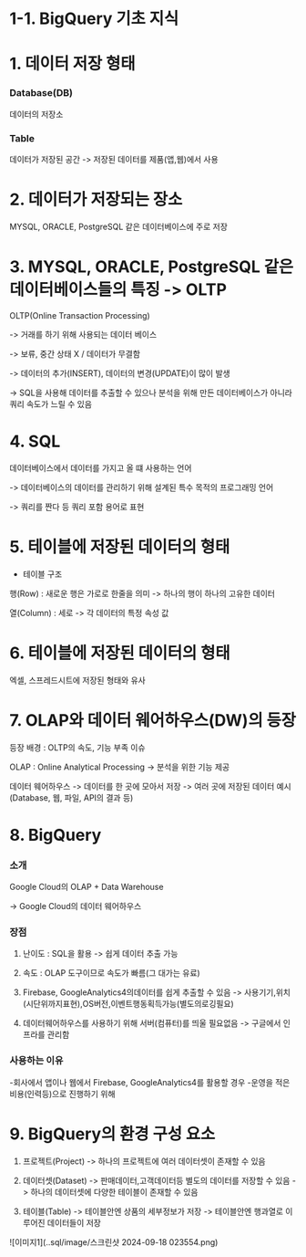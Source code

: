# 1-1. BigQuery 기초 지식 
# 1. 데이터 저장 형태

### Database(DB)
데이터의 저장소

### Table 
데이터가 저장된 공간
-> 저장된 데이터를 제품(앱,웹)에서 사용 

# 2. 데이터가 저장되는 장소

MYSQL, ORACLE, PostgreSQL 같은 데이터베이스에 주로 저장 

# 3. MYSQL, ORACLE, PostgreSQL 같은 데이터베이스들의 특징 -> OLTP

OLTP(Online Transaction Processing)

-> 거래를 하기 위해 사용되는 데이터 베이스

-> 보류, 중간 상태 X / 데이터가 무결함

-> 데이터의 추가(INSERT), 데이터의 변경(UPDATE)이 많이 발생 

-> SQL을 사용해 데이터를 추출할 수 있으나 분석을 위해 만든 데이터베이스가 아니라 쿼리 속도가 느릴 수 있음

# 4. SQL 

데이터베이스에서 데이터를 가지고 올 떄 사용하는 언어

-> 데이터베이스의 데이터를 관리하기 위해 설계된 특수 목적의 프로그래밍 언어 

-> 쿼리를 짠다 등 쿼리 포함 용어로 표현 

# 5. 테이블에 저장된 데이터의 형태

- 테이블 구조 

행(Row) : 새로운 행은 가로로 한줄을 의미 
-> 하나의 행이 하나의 고유한 데이터

열(Column) : 세로 
-> 각 데이터의 특정 속성 값

# 6. 테이블에 저장된 데이터의 형태 

엑셀, 스프레드시트에 저장된 형태와 유사 

# 7. OLAP와 데이터 웨어하우스(DW)의 등장

등장 배경 : OLTP의 속도, 기능 부족 이슈 

OLAP : Online Analytical Processing 
-> 분석을 위한 기능 제공 

데이터 웨어하우스 
-> 데이터를 한 곳에 모아서 저장 
-> 여러 곳에 저장된 데이터 예시 (Database, 웹, 파일, API의 결과 등)

# 8. BigQuery 

### 소개 

Google Cloud의 OLAP + Data Warehouse 

-> Google Cloud의 데이터 웨어하우스

### 장점 

1. 난이도 : SQL을 활용 -> 쉽게 데이터 추출 가능 

2. 속도 : OLAP 도구이므로 속도가 빠름(그 대가는 유료)

3. Firebase, GoogleAnalytics4의데이터를 쉽게 추출할 수 있음
-> 사용기기,위치(시단위까지표현),OS버전,이벤트행동획득가능(별도의로깅필요)

4. 데이터웨어하우스를 사용하기 위해 서버(컴퓨터)를 띄울 필요없음
-> 구글에서 인프라를 관리함

### 사용하는 이유 

-회사에서 앱이나 웹에서 Firebase, GoogleAnalytics4를 활용할 경우
-운영을 적은 비용(인력등)으로 진행하기 위해

# 9. BigQuery의 환경 구성 요소

1. 프로젝트(Project)
-> 하나의 프로젝트에 여러 데이터셋이 존재할 수 있음

2. 데이터셋(Dataset)
-> 판매데이터,고객데이터등 별도의 데이터를 저장할 수 있음
-> 하나의 데이터셋에 다양한 테이블이 존재할 수 있음

3. 테이블(Table)
-> 테이블안엔 상품의 세부정보가 저장
-> 테이블안엔 행과열로 이루어진 데이터들이 저장


![이미지1](..sql/image/스크린샷 2024-09-18 023554.png)